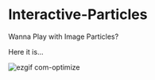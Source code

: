# Interactive-Particles
Wanna Play with Image Particles?

Here it is...

![ezgif com-optimize](https://user-images.githubusercontent.com/56548231/82575596-515ac100-9ba6-11ea-82ad-09d7a65dc99c.gif)
